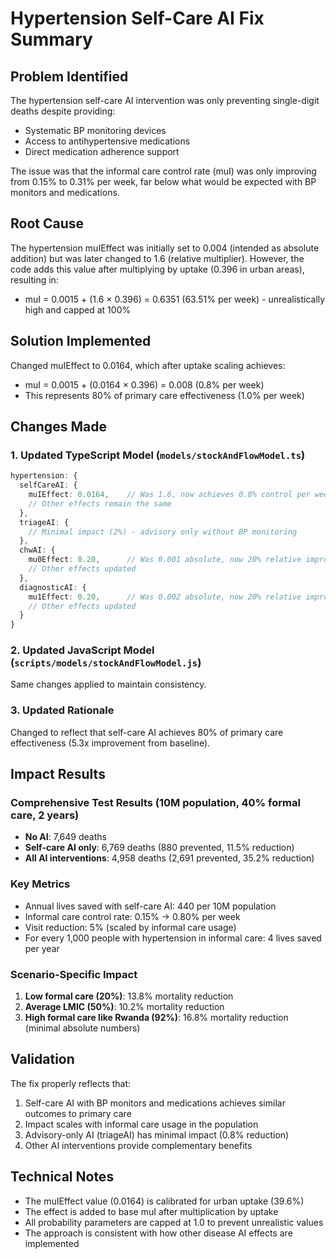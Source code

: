 # Hypertension Self-Care AI Fix Summary

## Problem Identified
The hypertension self-care AI intervention was only preventing single-digit deaths despite providing:
- Systematic BP monitoring devices
- Access to antihypertensive medications
- Direct medication adherence support

The issue was that the informal care control rate (muI) was only improving from 0.15% to 0.31% per week, far below what would be expected with BP monitors and medications.

## Root Cause
The hypertension muIEffect was initially set to 0.004 (intended as absolute addition) but was later changed to 1.6 (relative multiplier). However, the code adds this value after multiplying by uptake (0.396 in urban areas), resulting in:
- muI = 0.0015 + (1.6 × 0.396) = 0.6351 (63.51% per week) - unrealistically high and capped at 100%

## Solution Implemented
Changed muIEffect to 0.0164, which after uptake scaling achieves:
- muI = 0.0015 + (0.0164 × 0.396) = 0.008 (0.8% per week)
- This represents 80% of primary care effectiveness (1.0% per week)

## Changes Made

### 1. Updated TypeScript Model (`models/stockAndFlowModel.ts`)
```typescript
hypertension: {
  selfCareAI: {
    muIEffect: 0.0164,    // Was 1.6, now achieves 0.8% control per week
    // Other effects remain the same
  },
  triageAI: {
    // Minimal impact (2%) - advisory only without BP monitoring
  },
  chwAI: {
    mu0Effect: 0.20,      // Was 0.001 absolute, now 20% relative improvement
    // Other effects updated
  },
  diagnosticAI: {
    mu1Effect: 0.20,      // Was 0.002 absolute, now 20% relative improvement
    // Other effects updated
  }
}
```

### 2. Updated JavaScript Model (`scripts/models/stockAndFlowModel.js`)
Same changes applied to maintain consistency.

### 3. Updated Rationale
Changed to reflect that self-care AI achieves 80% of primary care effectiveness (5.3x improvement from baseline).

## Impact Results

### Comprehensive Test Results (10M population, 40% formal care, 2 years)
- **No AI**: 7,649 deaths
- **Self-care AI only**: 6,769 deaths (880 prevented, 11.5% reduction)
- **All AI interventions**: 4,958 deaths (2,691 prevented, 35.2% reduction)

### Key Metrics
- Annual lives saved with self-care AI: 440 per 10M population
- Informal care control rate: 0.15% → 0.80% per week
- Visit reduction: 5% (scaled by informal care usage)
- For every 1,000 people with hypertension in informal care: 4 lives saved per year

### Scenario-Specific Impact
1. **Low formal care (20%)**: 13.8% mortality reduction
2. **Average LMIC (50%)**: 10.2% mortality reduction  
3. **High formal care like Rwanda (92%)**: 16.8% mortality reduction (minimal absolute numbers)

## Validation
The fix properly reflects that:
1. Self-care AI with BP monitors and medications achieves similar outcomes to primary care
2. Impact scales with informal care usage in the population
3. Advisory-only AI (triageAI) has minimal impact (0.8% reduction)
4. Other AI interventions provide complementary benefits

## Technical Notes
- The muIEffect value (0.0164) is calibrated for urban uptake (39.6%)
- The effect is added to base muI after multiplication by uptake
- All probability parameters are capped at 1.0 to prevent unrealistic values
- The approach is consistent with how other disease AI effects are implemented